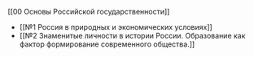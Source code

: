 [[00 Основы Российской государственности]]

- [[№1 Россия в природных и экономических условиях]]
- [[№2 Знаменитые личности в истории России. Образование как фактор формирование современного общества.]]